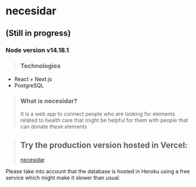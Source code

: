 # necesidar

## (Still in progress)

### Node version v14.18.1

> ### Technologies

- React + Next.js
- PostgreSQL

> ### What is necesidar?
>
> It is a web app to connect people who are looking for elements related to health care that might be helpful for them with people that can donate these elements

> ## Try the production version hosted in Vercel:
>
> [necesidar](https://necesidar.vercel.app)

Please take into account that the database is hosted in Heroku using a free service which might make it slower than usual.

